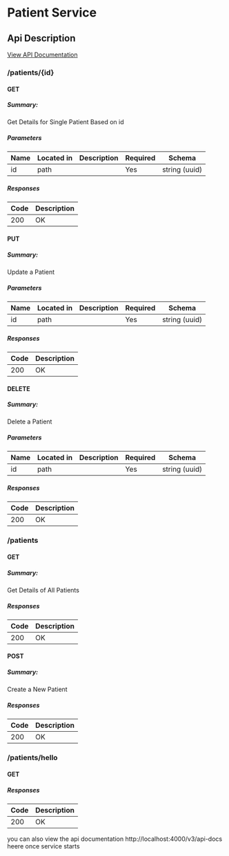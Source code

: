 # Patient Service
## Api Description
[View API Documentation](https://petstore.swagger.io/?url=https://raw.githubusercontent.com/vaibhav25-mnnit/patient_service/master/openapi.yaml)
### /patients/{id}

#### GET
##### Summary:

Get Details for Single Patient Based on id

##### Parameters

| Name | Located in | Description | Required | Schema |
| ---- | ---------- | ----------- | -------- | ---- |
| id | path |  | Yes | string (uuid) |

##### Responses

| Code | Description |
| ---- | ----------- |
| 200 | OK |

#### PUT
##### Summary:

Update a Patient

##### Parameters

| Name | Located in | Description | Required | Schema |
| ---- | ---------- | ----------- | -------- | ---- |
| id | path |  | Yes | string (uuid) |

##### Responses

| Code | Description |
| ---- | ----------- |
| 200 | OK |

#### DELETE
##### Summary:

Delete a Patient

##### Parameters

| Name | Located in | Description | Required | Schema |
| ---- | ---------- | ----------- | -------- | ---- |
| id | path |  | Yes | string (uuid) |

##### Responses

| Code | Description |
| ---- | ----------- |
| 200 | OK |

### /patients

#### GET
##### Summary:

Get Details of All Patients

##### Responses

| Code | Description |
| ---- | ----------- |
| 200 | OK |

#### POST
##### Summary:

Create a New Patient

##### Responses

| Code | Description |
| ---- | ----------- |
| 200 | OK |

### /patients/hello

#### GET
##### Responses

| Code | Description |
| ---- | ----------- |
| 200 | OK |




you can also view the api documentation
http://localhost:4000/v3/api-docs
heere once service starts
